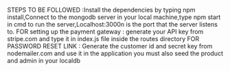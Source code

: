 STEPS TO BE FOLLOWED :Install the dependencies by typing npm install,Connect to the mongodb server in your local machine,type npm start in cmd to run the server,Localhost:3000n is the port that the server listens to.
FOR setting up the payment gateway : generate your API key from stripe.com and type it in index.js file inside the routes directory
FOR PASSWORD RESET LINK : Generate the customer id and secret key from nodemailer.com and use it in the application
you must also seed the product and admin in your localdb


